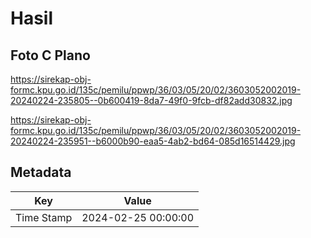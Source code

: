 # Hasil

## Foto C Plano

https://sirekap-obj-formc.kpu.go.id/135c/pemilu/ppwp/36/03/05/20/02/3603052002019-20240224-235805--0b600419-8da7-49f0-9fcb-df82add30832.jpg

https://sirekap-obj-formc.kpu.go.id/135c/pemilu/ppwp/36/03/05/20/02/3603052002019-20240224-235951--b6000b90-eaa5-4ab2-bd64-085d16514429.jpg


## Metadata

| Key        | Value               |
| ---------- | ------------------- |
| Time Stamp | 2024-02-25 00:00:00 |



